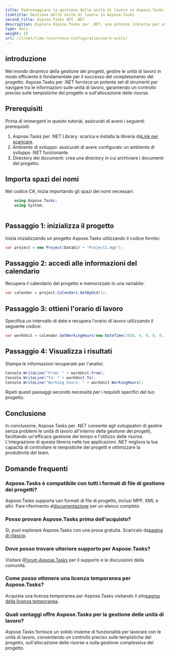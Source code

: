 ```yaml
---
title: Padroneggiare la gestione delle unità di lavoro in Aspose.Tasks
linktitle: Gestione delle unità di lavoro in Aspose.Tasks
second_title: Aspose.Tasks API .NET
description: Esplora Aspose.Tasks per .NET, una potente libreria per una gestione efficiente dei progetti. Gestisci le unità di lavoro con precisione per un utilizzo ottimale delle risorse.
type: docs
weight: 15
url: /it/net/time-recurrence-configuration/work-units/
---
```

## introduzione
Nel mondo dinamico della gestione dei progetti, gestire le unità di lavoro in modo efficiente è fondamentale per il successo del completamento del progetto. Aspose.Tasks per .NET fornisce un potente set di strumenti per navigare tra le informazioni sulle unità di lavoro, garantendo un controllo preciso sulle tempistiche del progetto e sull'allocazione delle risorse.
## Prerequisiti
Prima di immergerti in questo tutorial, assicurati di avere i seguenti prerequisiti:
1.  Aspose.Tasks per .NET Library: scarica e installa la libreria da[Link per scaricare](https://releases.aspose.com/tasks/net/).
2. Ambiente di sviluppo: assicurati di avere configurato un ambiente di sviluppo .NET funzionante.
3. Directory dei documenti: crea una directory in cui archiviare i documenti del progetto.
## Importa spazi dei nomi
Nel codice C#, inizia importando gli spazi dei nomi necessari:
```csharp
    using Aspose.Tasks;
    using System;
    
```
## Passaggio 1: inizializza il progetto
Inizia inizializzando un progetto Aspose.Tasks utilizzando il codice fornito:
```csharp
var project = new Project(DataDir + "Project1.mpp");
```
## Passaggio 2: accedi alle informazioni del calendario
Recupera il calendario del progetto e memorizzalo in una variabile:
```csharp
var calendar = project.Calendars.GetByUid(1);
```
## Passaggio 3: ottieni l'orario di lavoro
Specifica un intervallo di date e recupera l'orario di lavoro utilizzando il seguente codice:
```csharp
var workUnit = calendar.GetWorkingHours(new DateTime(2020, 4, 8, 8, 0, 0), new DateTime(2020, 4, 9, 17, 0, 0));
```
## Passaggio 4: Visualizza i risultati
Stampa le informazioni recuperate per l'analisi:
```csharp
Console.WriteLine("From: " + workUnit.From);
Console.WriteLine("To: " + workUnit.To);
Console.WriteLine("Working hours: " + workUnit.WorkingHours);
```
Ripeti questi passaggi secondo necessità per i requisiti specifici del tuo progetto.
## Conclusione
In conclusione, Aspose.Tasks per .NET consente agli sviluppatori di gestire senza problemi le unità di lavoro all'interno della gestione dei progetti, facilitando un'efficace gestione del tempo e l'utilizzo delle risorse. L'integrazione di questa libreria nelle tue applicazioni .NET migliora la tua capacità di controllare le tempistiche dei progetti e ottimizzare la produttività del team.
## Domande frequenti
### Aspose.Tasks è compatibile con tutti i formati di file di gestione dei progetti?
 Aspose.Tasks supporta vari formati di file di progetto, inclusi MPP, XML e altri. Fare riferimento al[documentazione](https://reference.aspose.com/tasks/net/) per un elenco completo.
### Posso provare Aspose.Tasks prima dell'acquisto?
 Sì, puoi esplorare Aspose.Tasks con una prova gratuita. Scaricalo da[pagina di rilascio](https://releases.aspose.com/).
### Dove posso trovare ulteriore supporto per Aspose.Tasks?
 Visitare il[Forum Aspose.Tasks](https://forum.aspose.com/c/tasks/15) per il supporto e le discussioni della comunità.
### Come posso ottenere una licenza temporanea per Aspose.Tasks?
 Acquista una licenza temporanea per Aspose.Tasks visitando il sito[pagina della licenza temporanea](https://purchase.aspose.com/temporary-license/).
### Quali vantaggi offre Aspose.Tasks per la gestione delle unità di lavoro?
Aspose.Tasks fornisce un solido insieme di funzionalità per lavorare con le unità di lavoro, consentendo un controllo preciso sulle tempistiche del progetto, sull'allocazione delle risorse e sulla gestione complessiva del progetto.